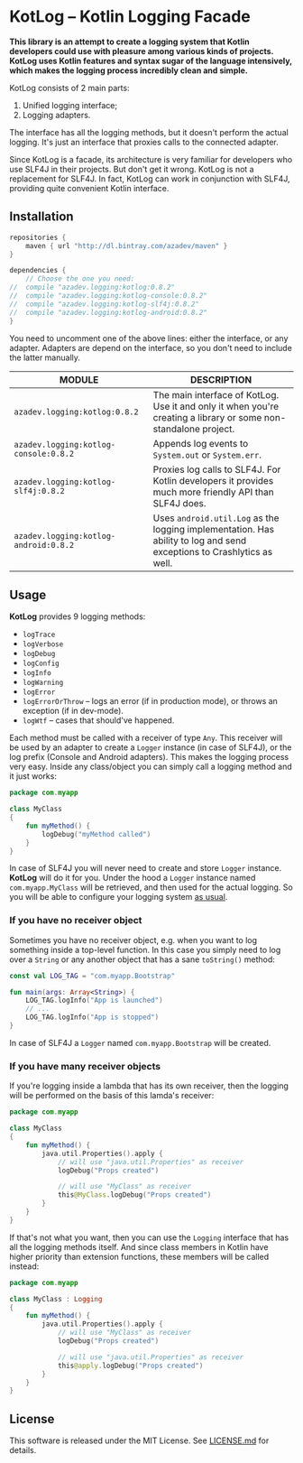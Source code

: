 # KotLog – Kotlin Logging Facade

**This library is an attempt to create a logging system that Kotlin developers could use with pleasure among various kinds of projects. KotLog uses Kotlin features and syntax sugar of the language intensively, which makes the logging process incredibly clean and simple.**

KotLog consists of 2 main parts:
1) Unified logging interface;
2) Logging adapters.

The interface has all the logging methods, but it doesn't perform the actual logging. It's just an interface that proxies calls to the connected adapter.

Since KotLog is a facade, its architecture is very familiar for developers who use SLF4J in their projects. But don't get it wrong. KotLog is not a replacement for SLF4J. In fact, KotLog can work in conjunction with SLF4J, providing quite convenient Kotlin interface.

## Installation

```gradle
repositories {
	maven { url "http://dl.bintray.com/azadev/maven" }
}

dependencies {
	// Choose the one you need:
//	compile "azadev.logging:kotlog:0.8.2"
//	compile "azadev.logging:kotlog-console:0.8.2"
//	compile "azadev.logging:kotlog-slf4j:0.8.2"
//	compile "azadev.logging:kotlog-android:0.8.2"
} 
```

You need to uncomment one of the above lines: either the interface, or any adapter. Adapters are depend on the interface, so you don't need to include the latter manually.

MODULE | DESCRIPTION
---- | ----
`azadev.logging:kotlog:0.8.2` | The main interface of KotLog. Use it and only it when you're creating a library or some non-standalone project.
`azadev.logging:kotlog-console:0.8.2` | Appends log events to `System.out` or `System.err`.
`azadev.logging:kotlog-slf4j:0.8.2` | Proxies log calls to SLF4J. For Kotlin developers it provides much more friendly API than SLF4J does.
`azadev.logging:kotlog-android:0.8.2` | Uses `android.util.Log` as the logging implementation. Has ability to log and send exceptions to Crashlytics as well.

## Usage

**KotLog** provides 9 logging methods:
- `logTrace`
- `logVerbose`
- `logDebug`
- `logConfig`
- `logInfo`
- `logWarning`
- `logError`
- `logErrorOrThrow` – logs an error (if in production mode), or throws an exception (if in dev-mode).
- `logWtf` – cases that should've happened.

Each method must be called with a receiver of type `Any`. This receiver will be used by an adapter to create a `Logger` instance (in case of SLF4J), or the log prefix (Console and Android adapters). This makes the logging process very easy. Inside any class/object you can simply call a logging method and it just works:

```kotlin
package com.myapp

class MyClass
{
	fun myMethod() {
		logDebug("myMethod called")
	}
}
```

In case of SLF4J you will never need to create and store `Logger` instance. **KotLog** will do it for you. Under the hood a `Logger` instance named `com.myapp.MyClass` will be retrieved, and then used for the actual logging. So you will be able to configure your logging system [as usual](https://logback.qos.ch/manual/configuration.html).

### If you have no receiver object

Sometimes you have no receiver object, e.g. when you want to log something inside a top-level function. In this case you simply need to log over a `String` or any another object that has a sane `toString()` method:

```kotlin
const val LOG_TAG = "com.myapp.Bootstrap"

fun main(args: Array<String>) {
	LOG_TAG.logInfo("App is launched")
	// ...
	LOG_TAG.logInfo("App is stopped")
}
```

In case of SLF4J a `Logger` named `com.myapp.Bootstrap` will be created.

### If you have many receiver objects

If you're logging inside a lambda that has its own receiver, then the logging will be performed on the basis of this lamda's receiver:

```kotlin
package com.myapp

class MyClass
{
	fun myMethod() {
		java.util.Properties().apply {
			// will use "java.util.Properties" as receiver
			logDebug("Props created")

			// will use "MyClass" as receiver
			this@MyClass.logDebug("Props created")
		}
	}
}
```

If that's not what you want, then you can use the `Logging` interface that has all the logging methods itself. And since class members in Kotlin have higher priority than extension functions, these members will be called instead:

```kotlin
package com.myapp

class MyClass : Logging
{
	fun myMethod() {
		java.util.Properties().apply {
			// will use "MyClass" as receiver
			logDebug("Props created")

			// will use "java.util.Properties" as receiver
			this@apply.logDebug("Props created")
		}
	}
}
```

## License

This software is released under the MIT License.
See [LICENSE.md](LICENSE.md) for details.

